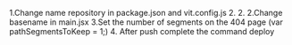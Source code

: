 1.Change name repository in package.json and vit.config.js 2. 2.
2.Change basename <BrowserRouter basename={import.meta.env.BASE_URL}> in main.jsx
3.Set the number of segments on the 404 page (var pathSegmentsToKeep = 1;) 4. After push complete the command deploy
